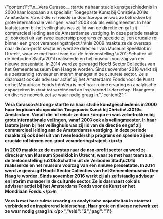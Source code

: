{"content1":"\n__Vera Carasso__ startte na haar studie kunstgeschiedenis in 2000 haar loopbaan als specialist Toegepaste Kunst bij Christie\u2019s Amsterdam. Vanuit die rol reisde ze door Europa en was ze betrokken bij grote internationale veilingen, vanaf 2003 ook als veilingmeester. In haar laatste jaren bij het veilinghuis was zij lid van de directie en gaf zij commercieel leiding aan de Amsterdamse vestiging. In deze periode maakte zij ook deel uit van twee leadership programs en speelde zij een cruciale rol binnen een groot veranderingstraject.\n\nIn 2009 maakte ze de overstap naar de non-profit sector en werd ze directeur van Museum Speelklok in Utrecht, waar ze met haar team o.a. de tentoonstelling \u201cSchatten uit de Verboden Stad\u201d realiseerde en het museum voorzag van een nieuwe presentatie. In 2014 werd ze gevraagd Hoofd Sector Collecties van het Gemeentemuseum Den Haag te worden. Sinds november 2016 werkt zij als zelfstandig adviseur en interim manager in de culturele sector. Ze is daarnaast ook als adviseur actief bij het Amsterdams Fonds voor de Kunst en het Mondriaan Fonds.\n\nVera is met haar ruime ervaring en analytische capaciteiten in staat tot verbindend en inspirerend leiderschap. Haar grote en diverse netwerk zet ze waar nodig graag in.","content2":"<p><strong>Vera Carasso<\/strong> startte na haar studie kunstgeschiedenis in 2000 haar loopbaan als specialist Toegepaste Kunst bij Christie\u2019s Amsterdam. Vanuit die rol reisde ze door Europa en was ze betrokken bij grote internationale veilingen, vanaf 2003 ook als veilingmeester. In haar laatste jaren bij het veilinghuis was zij lid van de directie en gaf zij commercieel leiding aan de Amsterdamse vestiging. In deze periode maakte zij ook deel uit van twee leadership programs en speelde zij een cruciale rol binnen een groot veranderingstraject.<\/p>\n<p>In 2009 maakte ze de overstap naar de non-profit sector en werd ze directeur van Museum Speelklok in Utrecht, waar ze met haar team o.a. de tentoonstelling \u201cSchatten uit de Verboden Stad\u201d realiseerde en het museum voorzag van een nieuwe presentatie. In 2014 werd ze gevraagd Hoofd Sector Collecties van het Gemeentemuseum Den Haag te worden. Sinds november 2016 werkt zij als zelfstandig adviseur en interim manager in de culturele sector. Ze is daarnaast ook als adviseur actief bij het Amsterdams Fonds voor de Kunst en het Mondriaan Fonds.<\/p>\n<p>Vera is met haar ruime ervaring en analytische capaciteiten in staat tot verbindend en inspirerend leiderschap. Haar grote en diverse netwerk zet ze waar nodig graag in.<\/p>","veld":"2","pag":"1"}